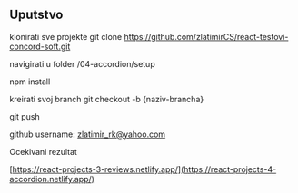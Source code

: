 ## Uputstvo

klonirati sve projekte git clone https://github.com/zlatimirCS/react-testovi-concord-soft.git

navigirati u folder /04-accordion/setup

npm install

kreirati svoj branch git checkout -b {naziv-brancha}

git push

github username: zlatimir_rk@yahoo.com

Ocekivani rezultat 

[https://react-projects-3-reviews.netlify.app/](https://react-projects-4-accordion.netlify.app/)
